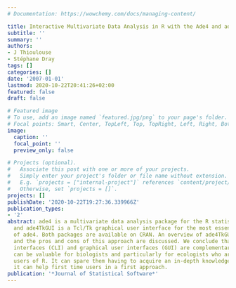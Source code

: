 ```yaml
---
# Documentation: https://wowchemy.com/docs/managing-content/

title: Interactive Multivariate Data Analysis in R with the Ade4 and ade4TkGUI Packages
subtitle: ''
summary: ''
authors:
- J Thioulouse
- Stéphane Dray
tags: []
categories: []
date: '2007-01-01'
lastmod: 2020-10-22T20:41:26+02:00
featured: false
draft: false

# Featured image
# To use, add an image named `featured.jpg/png` to your page's folder.
# Focal points: Smart, Center, TopLeft, Top, TopRight, Left, Right, BottomLeft, Bottom, BottomRight.
image:
  caption: ''
  focal_point: ''
  preview_only: false

# Projects (optional).
#   Associate this post with one or more of your projects.
#   Simply enter your project's folder or file name without extension.
#   E.g. `projects = ["internal-project"]` references `content/project/deep-learning/index.md`.
#   Otherwise, set `projects = []`.
projects: []
publishDate: '2020-10-22T19:27:36.339966Z'
publication_types:
- '2'
abstract: ade4 is a multivariate data analysis package for the R statistical environment,
  and ade4TkGUI is a Tcl/Tk graphical user interface for the most essential methods
  of ade4. Both packages are available on CRAN. An overview of ade4TkGUI is presented,
  and the pros and cons of this approach are discussed. We conclude that command line
  interfaces (CLI) and graphical user interfaces (GUI) are complementary. ade4TkGUI
  can be valuable for biologists and particularly for ecologists who are often occasional
  users of R. It can spare them having to acquire an in-depth knowledge of R, and
  it can help first time users in a first approach.
publication: '*Journal of Statistical Software*'
---
```

